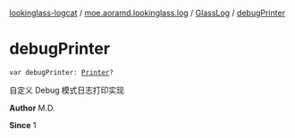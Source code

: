 [lookinglass-logcat](../../index.md) / [moe.aoramd.lookinglass.log](../index.md) / [GlassLog](index.md) / [debugPrinter](./debug-printer.md)

# debugPrinter

`var debugPrinter: `[`Printer`](../-printer/index.md)`?`

自定义 Debug 模式日志打印实现

**Author**
M.D.

**Since**
1

